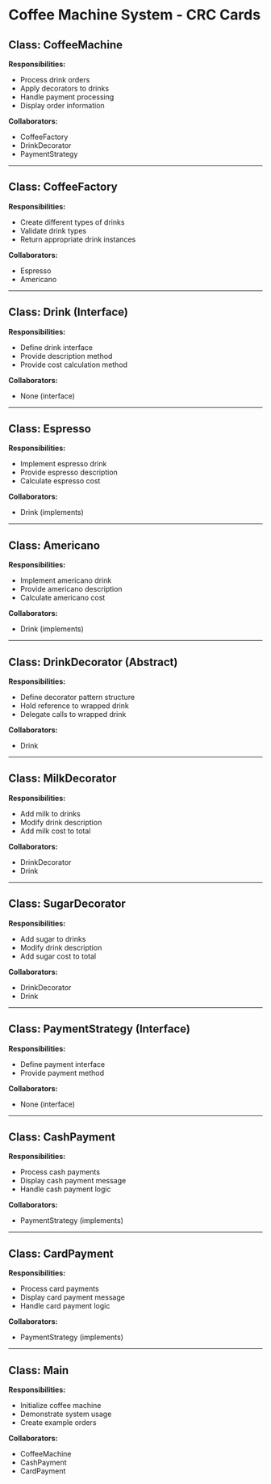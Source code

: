 # Coffee Machine System - CRC Cards

## Class: CoffeeMachine
**Responsibilities:**
- Process drink orders
- Apply decorators to drinks
- Handle payment processing
- Display order information

**Collaborators:**
- CoffeeFactory
- DrinkDecorator
- PaymentStrategy

---

## Class: CoffeeFactory
**Responsibilities:**
- Create different types of drinks
- Validate drink types
- Return appropriate drink instances

**Collaborators:**
- Espresso
- Americano

---

## Class: Drink (Interface)
**Responsibilities:**
- Define drink interface
- Provide description method
- Provide cost calculation method

**Collaborators:**
- None (interface)

---

## Class: Espresso
**Responsibilities:**
- Implement espresso drink
- Provide espresso description
- Calculate espresso cost

**Collaborators:**
- Drink (implements)

---

## Class: Americano
**Responsibilities:**
- Implement americano drink
- Provide americano description
- Calculate americano cost

**Collaborators:**
- Drink (implements)

---

## Class: DrinkDecorator (Abstract)
**Responsibilities:**
- Define decorator pattern structure
- Hold reference to wrapped drink
- Delegate calls to wrapped drink

**Collaborators:**
- Drink

---

## Class: MilkDecorator
**Responsibilities:**
- Add milk to drinks
- Modify drink description
- Add milk cost to total

**Collaborators:**
- DrinkDecorator
- Drink

---

## Class: SugarDecorator
**Responsibilities:**
- Add sugar to drinks
- Modify drink description
- Add sugar cost to total

**Collaborators:**
- DrinkDecorator
- Drink

---

## Class: PaymentStrategy (Interface)
**Responsibilities:**
- Define payment interface
- Provide payment method

**Collaborators:**
- None (interface)

---

## Class: CashPayment
**Responsibilities:**
- Process cash payments
- Display cash payment message
- Handle cash payment logic

**Collaborators:**
- PaymentStrategy (implements)

---

## Class: CardPayment
**Responsibilities:**
- Process card payments
- Display card payment message
- Handle card payment logic

**Collaborators:**
- PaymentStrategy (implements)

---

## Class: Main
**Responsibilities:**
- Initialize coffee machine
- Demonstrate system usage
- Create example orders

**Collaborators:**
- CoffeeMachine
- CashPayment
- CardPayment 